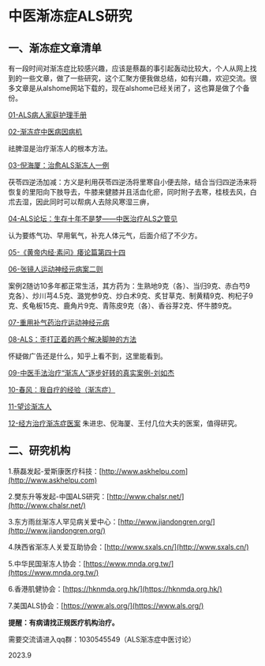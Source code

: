 # 中医渐冻症ALS研究



## 一、渐冻症文章清单


有一段时间对渐冻症比较感兴趣，应该是蔡磊的事引起轰动比较大，个人从网上找到的一些文章，做了一些研究，这个汇聚方便我做总结，如有兴趣，欢迎交流。很多文章是从alshome网站下载的，现在alshome已经关闭了，这也算是做了个备份。

[01-ALS病人家庭护理手册](./渐冻症/01-ALS病人家庭护理手册.md)


[02-渐冻症中医病因病机](./渐冻症/02-渐冻症中医病因病机.md)

祛脾湿是治疗渐冻人的根本方法。

[03-倪海厦：治愈ALS渐冻人一例](./渐冻症/03-倪海厦：治愈ALS渐冻人一例.md)

茯苓四逆汤加减：方义是利用茯苓四逆汤将里寒自小便去除，结合当归四逆汤来将恢复的里阳向下肢导去，牛膝来健膝并且活血化瘀，同时附子去寒，桂枝去风，白朮去湿，因此同时可以帮病人去除风寒湿三痹，

[04-ALS论坛：生存十年不是梦——中医治疗ALS之管见](./渐冻症/04-ALS论坛：生存十年不是梦——中医治疗ALS之管见.md)

认为要练气功、早用氧气，补充人体元气，后面介绍了不少方。

[05-《黄帝内经·素问》痿论篇第四十四](./渐冻症/05-《黄帝内经·素问》痿论篇第四十四.md)

[06-张镜人运动神经元病案二则](./渐冻症/06-张镜人运动神经元病案二则.md)

案例2随访10多年都正常生活，其方药为：生熟地9克（各）、当归9克、赤白芍9克各）、炒川芎4.5克、潞党参9克、炒白术9克、炙甘草克、制黄精9克、枸杞子9克、炙龟板15克、鹿角片9克、青陈皮9克（各）、香谷芽2克、怀牛膝9克。

[07-重用补气药治疗运动神经元病](./渐冻症/07-重用补气药治疗运动神经元病.md)

[08-ALS：歪打正着的两个解决脚肿的方法](./渐冻症/08-ALS：歪打正着的两个解决脚肿的方法.md)

怀疑做广告还是什么，知乎上看不到，这里能看到。

[09-中医手法治疗“渐冻人”逐步好转的真实案例-刘如杰](./渐冻症/09-中医手法治疗“渐冻人”逐步好转的真实案例-刘如杰.md)

[10-春风：我自疗的经验（渐冻症）](./渐冻症/10-春风：我自疗的经验（渐冻症）.md)

[11-望诊渐冻人](./渐冻症/11-望诊渐冻人.md)

[12-经方治疗渐冻症医案](./渐冻症/12-经方治疗渐冻症医案.md)
朱进忠、倪海厦、王付几位大夫的医案，值得研究。




## 二、研究机构  
1.蔡磊发起-爱斯康医疗科技：[http://www.askhelpu.com](http://www.askhelpu.com)

2.樊东升等发起-中国ALS研究：[http://www.chalsr.net/](http://www.chalsr.net/)

3.东方雨丝渐冻人罕见病关爱中心：[http://www.jiandongren.org/](http://www.jiandongren.org/)

4.陕西省渐冻人关爱互助协会：[http://www.sxals.cn/](http://www.sxals.cn/)

5.中华民国渐冻人协会：[https://www.mnda.org.tw/](https://www.mnda.org.tw/)

6.香港肌健协会：[https://hknmda.org.hk/](https://hknmda.org.hk/)

7.美国ALS协会：[https://www.als.org/](https://www.als.org/)   

  



**提醒：有病请找正规医疗机构治疗。**

需要交流请进入qq群：1030545549（ALS渐冻症中医讨论）

2023.9



